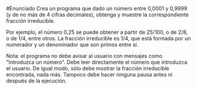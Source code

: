 #Enunciado
Crea un programa que dado un número entre 0,0001 y 0,9999 (y de no más de 4 cifras decimales), obtenga y muestre la correspondiente fracción irreducible.

Por ejemplo, el número 0,25 se puede obtener a partir de 25/100, o de 2/8, o de 1/4, entre otros. La fracción irreducible es 1/4, que está formada por un numerador y un denominador que son primos entre sí.

Nota: el programa no debe avisar al usuario con mensajes como "Introduzca un número". Debe leer directamente el número que introduzca el usuario. De igual modo, sólo debe mostrar la fracción irreducible encontrada, nada más. Tampoco debe hacer ninguna pausa antes ni después de la ejecución.

#